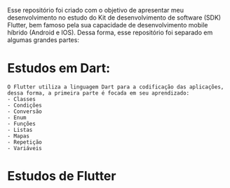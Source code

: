 Esse repositório foi criado com o objetivo de apresentar meu desenvolvimento no estudo do Kit de desenvolvimento de software (SDK) Flutter, bem famoso pela
sua capacidade de desenvolvimento mobile híbrido (Android e IOS).
Dessa forma, esse repositório foi separado em algumas grandes partes:

# Estudos em Dart:
	O Flutter utiliza a linguagem Dart para a codificação das aplicações, dessa forma, a primeira parte é focada em seu aprendizado:
	- Classes
	- Condições
	- Conversão
	- Enum
	- Funções
	- Listas
	- Mapas
	- Repetição
	- Variáveis
	
# Estudos de Flutter
